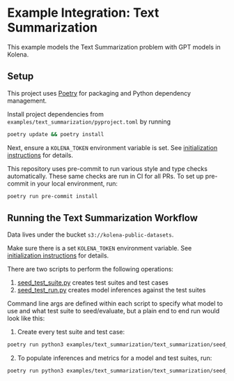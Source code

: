 # Example Integration: Text Summarization

This example models the Text Summarization problem with GPT models in Kolena.

## Setup

This project uses [Poetry](https://python-poetry.org/) for packaging and Python dependency management.

Install project dependencies from `examples/text_summarization/pyproject.toml` by running

```zsh
poetry update && poetry install
```

Next, ensure a `KOLENA_TOKEN` environment variable is set. See [initialization instructions](https://docs.kolena.io/testing-with-kolena/using-kolena-client#initialization) for details.

This repository uses pre-commit to run various style and type checks automatically. These same checks are run in CI for all PRs. To set up pre-commit in your local environment, run:

```zsh
poetry run pre-commit install
```

## Running the Text Summarization Workflow

Data lives under the bucket `s3://kolena-public-datasets`.

Make sure there is a set `KOLENA_TOKEN` environment variable. See [initialization instructions](https://docs.kolena.io/testing-with-kolena/using-kolena-client#initialization) for details.

There are two scripts to perform the following operations:

1. [seed_test_suite.py](text_summarization/seed_test_suite.py) creates test suites and test cases
2. [seed_test_run.py](text_summarization/seed_test_run.py) creates model inferences against the test suites

Command line args are defined within each script to specify what model to use and what test suite to seed/evaluate, but a plain end to end run would look like this:

1. Create every test suite and test case:

```zsh
poetry run python3 examples/text_summarization/text_summarization/seed_test_suite.py
```

2. To populate inferences and metrics for a model and test suites, run:

```zsh
poetry run python3 examples/text_summarization/text_summarization/seed_test_run.py --model_name "davinci"
```
